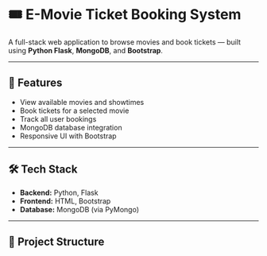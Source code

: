 # 🎟️ E-Movie Ticket Booking System

A full-stack web application to browse movies and book tickets — built using **Python Flask**, **MongoDB**, and **Bootstrap**.

---

## 🚀 Features

- View available movies and showtimes
- Book tickets for a selected movie
- Track all user bookings
- MongoDB database integration
- Responsive UI with Bootstrap

---

## 🛠️ Tech Stack

- **Backend:** Python, Flask
- **Frontend:** HTML, Bootstrap
- **Database:** MongoDB (via PyMongo)

---

## 📁 Project Structure

